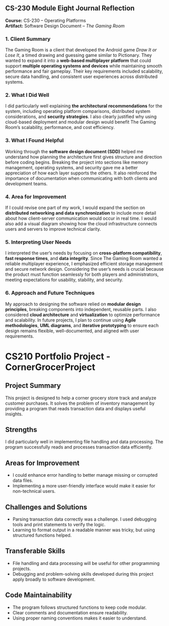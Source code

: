 ## CS-230 Module Eight Journal Reflection
**Course:** CS-230 – Operating Platforms  
**Artifact:** Software Design Document – *The Gaming Room*  

### 1. Client Summary
The Gaming Room is a client that developed the Android game *Draw It or Lose It*, a timed drawing and guessing game similar to Pictionary. They wanted to expand it into a **web-based multiplayer platform** that could support **multiple operating systems and devices** while maintaining smooth performance and fair gameplay. Their key requirements included scalability, secure data handling, and consistent user experiences across distributed systems.

### 2. What I Did Well
I did particularly well explaining **the architectural recommendations** for the system, including operating platform comparisons, distributed system considerations, and **security strategies**. I also clearly justified why using cloud-based deployment and modular design would benefit The Gaming Room’s scalability, performance, and cost efficiency.

### 3. What I Found Helpful
Working through the **software design document (SDD)** helped me understand how planning the architecture first gives structure and direction before coding begins. Breaking the project into sections like memory management, operating systems, and security gave me a better appreciation of how each layer supports the others. It also reinforced the importance of documentation when communicating with both clients and development teams.

### 4. Area for Improvement
If I could revise one part of my work, I would expand the section on **distributed networking and data synchronization** to include more detail about how client-server communication would occur in real time. I would also add a visual diagram showing how the cloud infrastructure connects users and servers to improve technical clarity.

### 5. Interpreting User Needs
I interpreted the user’s needs by focusing on **cross-platform compatibility**, **fast response times**, and **data integrity**. Since The Gaming Room wanted a reliable multiplayer experience, I emphasized efficient storage management and secure network design. Considering the user’s needs is crucial because the product must function seamlessly for both players and administrators, meeting expectations for usability, stability, and security.

### 6. Approach and Future Techniques
My approach to designing the software relied on **modular design principles**, breaking components into independent, reusable parts. I also considered **cloud architecture** and **virtualization** to optimize performance and scalability. In future projects, I plan to continue using **Agile methodologies**, **UML diagrams**, and **iterative prototyping** to ensure each design remains flexible, well-documented, and aligned with user requirements.




# CS210 Portfolio Project - CornerGrocerProject

## Project Summary
This project is designed to help a corner grocery store track and analyze customer purchases. It solves the problem of inventory management by providing a program that reads transaction data and displays useful insights.

## Strengths
I did particularly well in implementing file handling and data processing. The program successfully reads and processes transaction data efficiently.

## Areas for Improvement
- I could enhance error handling to better manage missing or corrupted data files.
- Implementing a more user-friendly interface would make it easier for non-technical users.

## Challenges and Solutions
- Parsing transaction data correctly was a challenge. I used debugging tools and print statements to verify the logic.
- Learning to format output in a readable manner was tricky, but using structured functions helped.

## Transferable Skills
- File handling and data processing will be useful for other programming projects.
- Debugging and problem-solving skills developed during this project apply broadly to software development.

## Code Maintainability
- The program follows structured functions to keep code modular.
- Clear comments and documentation ensure readability.
- Using proper naming conventions makes it easier to understand.
